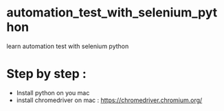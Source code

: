 # automation_test_with_selenium_python
learn automation test with selenium python


# Step by step :

- Install python on you mac 
- install chromedriver on mac : https://chromedriver.chromium.org/
